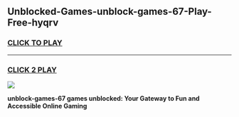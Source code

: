 
## Unblocked-Games-unblock-games-67-Play-Free-hyqrv
<h3>
<a href="https://premium76.site?title=unblock-games-67&ref=15A">CLICK TO PLAY</a></h3>
<hr>

<h3>
<a href="https://premium76.site?title=unblock-games-67&ref=15A">CLICK 2 PLAY</a>
  
</h3>

<a href="https://premium76.site?title=unblock-games-67&ref=15A"><img src="https://clearcache.store/games.png"></a>


**unblock-games-67 games unblocked: Your Gateway to Fun and Accessible Online Gaming**
